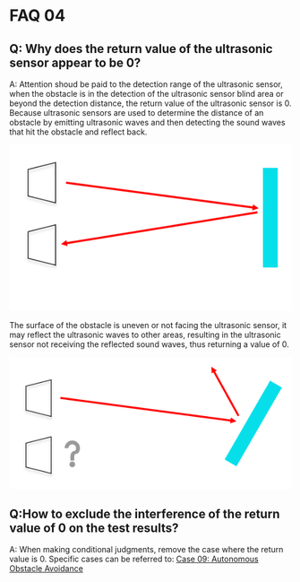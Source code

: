 # FAQ 04
## Q: Why does the return value of the ultrasonic sensor appear to be 0?
A: Attention shoud be paid to the detection range of the ultrasonic sensor, when the obstacle is in the detection of the ultrasonic sensor blind area or beyond the detection distance, the return value of the ultrasonic sensor is 0.
Because ultrasonic sensors are used to determine the distance of an obstacle by emitting ultrasonic waves and then detecting the sound waves that hit the obstacle and reflect back.

![](./images/FAQ-microbit-04-02.png)

The surface of the obstacle is uneven or not facing the ultrasonic sensor, it may reflect the ultrasonic waves to other areas, resulting in the ultrasonic sensor not receiving the reflected sound waves, thus returning a value of 0.

![](./images/FAQ-microbit-04-03.png)

## Q:How to exclude the interference of the return value of 0 on the test results?
A: When making conditional judgments, remove the case where the return value is 0.
Specific cases can be referred to: [Case 09: Autonomous Obstacle Avoidance](http://www.elecfreaks.com/learn-en/microbitKit/smart_cutebot/cutebot_case09.html)



